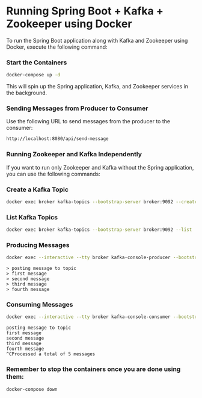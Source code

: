 # Running Spring Boot + Kafka + Zookeeper using Docker

To run the Spring Boot application along with Kafka and Zookeeper using Docker, execute the following command:

### Start the Containers
```bash
docker-compose up -d
```

This will spin up the Spring application, Kafka, and Zookeeper services in the background.

### Sending Messages from Producer to Consumer

Use the following URL to send messages from the producer to the consumer:
```bash
http://localhost:8080/api/send-message
```

### Running Zookeeper and Kafka Independently

If you want to run only Zookeeper and Kafka without the Spring application, you can use the following commands:

### Create a Kafka Topic
```bash
docker exec broker kafka-topics --bootstrap-server broker:9092 --create --topic mytopic
```

### List Kafka Topics
```bash
docker exec broker kafka-topics --bootstrap-server broker:9092 --list
```

### Producing Messages
```bash
docker exec --interactive --tty broker kafka-console-producer --bootstrap-server broker:9092 --topic mytopic
```
```
> posting message to topic
> first message
> second message
> third message
> fourth message
```

### Consuming Messages
```bash
docker exec --interactive --tty broker kafka-console-consumer --bootstrap-server broker:9092 --topic mytopic --from-beginning
```
```
posting message to topic
first message
second message
third message
fourth message
^CProcessed a total of 5 messages
```

### Remember to stop the containers once you are done using them:

```bash
docker-compose down
```